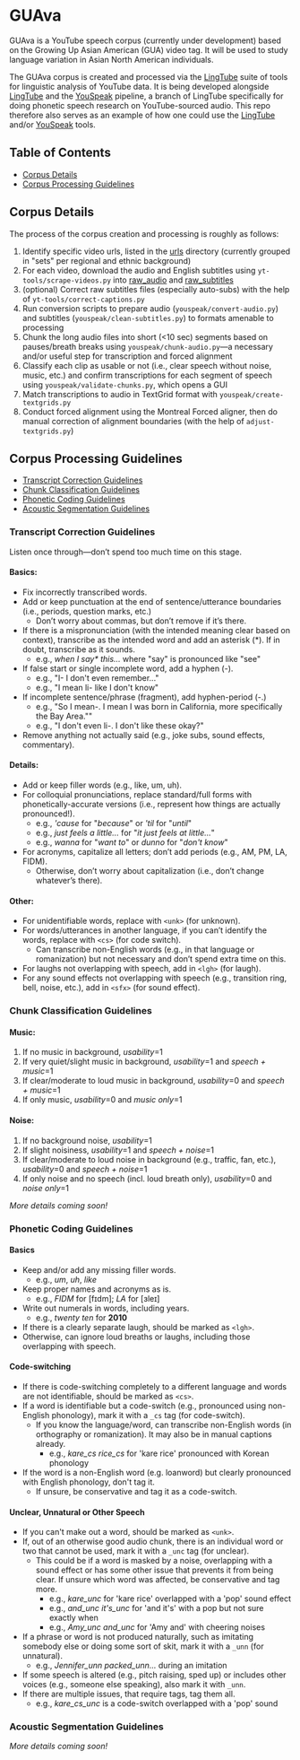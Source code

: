 # GUAva
GUAva is a YouTube speech corpus (currently under development) based on the Growing Up Asian American (GUA) video tag. It will be used to study language variation in Asian North American individuals.

The GUAva corpus is created and processed via the [LingTube](https://github.com/Narquelion/LingTube) suite of tools for linguistic analysis of YouTube data. It is being developed alongside [LingTube](https://github.com/Narquelion/LingTube) and the [YouSpeak](https://github.com/Narquelion/LingTube/tree/main/youspeak) pipeline, a branch of LingTube specifically for doing phonetic speech research on YouTube-sourced audio. This repo therefore also serves as an example of how one could use the [LingTube](https://github.com/Narquelion/LingTube) and/or [YouSpeak](https://github.com/Narquelion/LingTube/tree/main/youspeak) tools.

## Table of Contents
* [Corpus Details](#corpus-details)
* [Corpus Processing Guidelines](#corpus-processing-guidelines)

## Corpus Details

The process of the corpus creation and processing is roughly as follows:
1. Identify specific video urls, listed in the [urls](./urls) directory (currently grouped in "sets" per regional and ethnic background)
2. For each video, download the audio and English subtitles using `yt-tools/scrape-videos.py` into [raw_audio](./corpus/raw_audio) and [raw_subtitles](./corpus/raw_subtitles)
3. (optional) Correct raw subtitles files (especially auto-subs) with the help of `yt-tools/correct-captions.py`
4. Run conversion scripts to prepare audio (`youspeak/convert-audio.py`) and subtitles (`youspeak/clean-subtitles.py`) to formats amenable to processing
5. Chunk the long audio files into short (<10 sec) segments based on pauses/breath breaks using `youspeak/chunk-audio.py`—a necessary and/or useful step for transcription and forced alignment
6. Classify each clip as usable or not (i.e., clear speech without noise, music, etc.) and confirm transcriptions for each segment of speech using `youspeak/validate-chunks.py`, which opens a GUI
7. Match transcriptions to audio in TextGrid format with `youspeak/create-textgrids.py`
8. Conduct forced alignment using the Montreal Forced aligner, then do manual correction of alignment boundaries (with the help of `adjust-textgrids.py`)

## Corpus Processing Guidelines
* [Transcript Correction Guidelines](#transcript-correction-guidelines)
* [Chunk Classification Guidelines](#chunk-classification-guidelines)
* [Phonetic Coding Guidelines](#phonetic-coding-guidelines)
* [Acoustic Segmentation Guidelines](#acoustic-segmentation-guidelines)

### Transcript Correction Guidelines

Listen once through—don’t spend too much time on this stage.

#### Basics:
* Fix incorrectly transcribed words.
* Add or keep punctuation at the end of sentence/utterance boundaries (i.e., periods, question marks, etc.)
  * Don’t worry about commas, but don’t remove if it’s there.
* If there is a mispronunciation (with the intended meaning clear based on context), transcribe as the intended word and add an asterisk (*). If in doubt, transcribe as it sounds.
  * e.g., _when I say* this..._ where "say" is pronounced like "see"
* If false start or single incomplete word, add a hyphen (-).
  * e.g., "I- I don't even remember..."
  * e.g., "I mean li- like I don't know"
* If incomplete sentence/phrase (fragment), add hyphen-period (-.)
  * e.g., "So I mean-. I mean I was born in California, more specifically the Bay Area.""
  * e.g., "I don't even li-. I don't like these okay?"
* Remove anything not actually said (e.g., joke subs, sound effects, commentary).

#### Details:
* Add or keep filler words (e.g., like, um, uh).
* For colloquial pronunciations, replace standard/full forms with phonetically-accurate versions (i.e., represent how things are actually pronounced!).
  * e.g., _'cause_ for "_because_" or _'til_ for "_until_"
  * e.g., _just feels a little..._ for "_it just feels at little..._"
  * e.g., _wanna_ for "_want to_" or _dunno_ for "_don't know_"
* For acronyms, capitalize all letters; don’t add periods (e.g., AM, PM, LA, FIDM).
  * Otherwise, don’t worry about capitalization (i.e., don’t change whatever’s there).

#### Other:
* For unidentifiable words, replace with `<unk>` (for unknown).
* For words/utterances in another language, if you can’t identify the words, replace with `<cs>` (for code switch).
  * Can transcribe non-English words (e.g., in that language or romanization) but not necessary and don’t spend extra time on this.
* For laughs not overlapping with speech, add in `<lgh>` (for laugh).
* For any sound effects not overlapping with speech (e.g., transition ring, bell, noise, etc.), add in `<sfx>` (for sound effect).


### Chunk Classification Guidelines

#### Music:
1. If no music in background, *usability*=1
2. If very quiet/slight music in background, *usability*=1 and *speech + music*=1
3. If clear/moderate to loud music in background, *usability*=0 and *speech + music*=1
4. If only music, *usability*=0 and *music only*=1

#### Noise:
1. If no background noise, *usability*=1
2. If slight noisiness, *usability*=1 and *speech + noise*=1
3. If clear/moderate to loud noise in background (e.g., traffic, fan, etc.),  *usability*=0 and *speech + noise*=1
4. If only noise and no speech (incl. loud breath only), *usability*=0 and *noise only*=1

_More details coming soon!_

### Phonetic Coding Guidelines

#### Basics
* Keep and/or add any missing filler words.
  - e.g., _um_, _uh_, _like_
* Keep proper names and acronyms as is.
  - e.g., _FIDM_ for [fɪdm]; _LA_ for [ɜleɪ]
* Write out numerals in words, including years.
  - e.g., _twenty ten_ for __2010__
* If there is a clearly separate laugh, should be marked as `<lgh>`.
* Otherwise, can ignore loud breaths or laughs, including those overlapping with speech.

#### Code-switching
* If there is code-switching completely to a different language and words are not identifiable, should be marked as `<cs>`.
* If a word is identifiable but a code-switch (e.g., pronounced using non-English phonology), mark it with a `_cs` tag (for code-switch).
  * If you know the language/word, can transcribe non-English words (in orthography or romanization). It may also be in manual captions already.
    - e.g., _kare_cs rice_cs_ for 'kare rice' pronounced with Korean phonology
* If the word is a non-English word (e.g. loanword) but clearly pronounced with English phonology, don't tag it.
  * If unsure, be conservative and tag it as a code-switch.

#### Unclear, Unnatural or Other Speech
* If you can't make out a word, should be marked as `<unk>`.
* If, out of an otherwise good audio chunk, there is an individual word or two that cannot be used, mark it with a `_unc` tag (for unclear).
  * This could be if a word is masked by a noise, overlapping with a sound effect or has some other issue that prevents it from being clear. If unsure which word was affected, be conservative and tag more.
    - e.g., _kare_unc_ for 'kare rice' overlapped with a 'pop' sound effect
    - e.g., _and_unc it's_unc_ for 'and it's' with a pop but not sure exactly when
    - e.g., _Amy_unc and_unc_ for 'Amy and' with cheering noises
* If a phrase or word is not produced naturally, such as imitating somebody else or doing some sort of skit, mark it with a `_unn` (for unnatural).
  - e.g., _Jennifer_unn packed_unn..._ during an imitation
* If some speech is altered (e.g., pitch raising, sped up) or includes other voices (e.g., someone else speaking), also mark it with `_unn`.
* If there are multiple issues, that require tags, tag them all.
  - e.g., _kare_cs_unc_ is a code-switch overlapped with a 'pop' sound


### Acoustic Segmentation Guidelines
_More details coming soon!_
